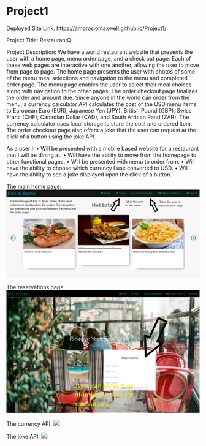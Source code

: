 # Project1
Deployed Site Link: https://ambrosiomaxwell.github.io/Project1/

Project Title: RestaurantQ

Project Description: We have a world restaurant website that presents the user with a home page, menu order page, and a check out page. Each of these web pages are interactive with one another, allowing the user to move from page to page. The home page presents the user with photos of some of the menu meal selections and navigation to the menu and completed order page. The menu page enables the user to select their meal choices along with navigation to the other pages. The order checkout page finalizes the order and amount due. Since anyone in the world can order from the menu, a currency calculator API calculates the cost of the USD menu items to European Euro (EUR), Japanese Yen (JPY), British Pound (GBP), Swiss Franc (CHF), Canadian Dollar (CAD), and South African Rand (ZAR). The currency calculator uses local storage to store the cost and ordered item. The order checkout page also offers a joke that the user can request at the click of a button using the joke API.

As a user I: 
•	Will be presented with a mobile based website for a restaurant that I will be dining at. 
•	Will have the ability to move from the homepage to other functional pages.
•	Will be presented with menu to order from. 
•	Will have the ability to choose which currency I use converted to USD.
•	Will have the ability to see a joke displayed upon the click of a button.

The main home page:
![](imgs/projectonehomepage.png)

The reservations page:
![](imgs/projectonereservations.png)

The currency API:
![](imgs/projectonecurrencybutton.png)

The joke API:
![](imgs/projectonejoke)

